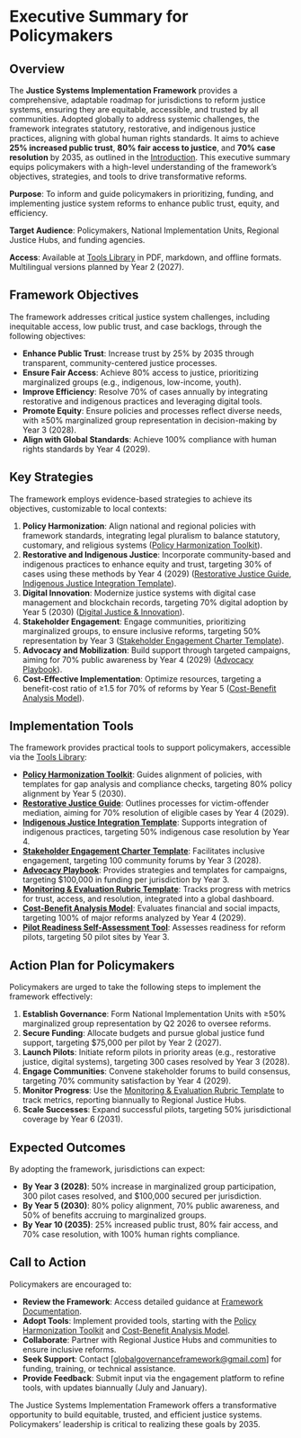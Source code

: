 # Executive Summary for Policymakers

## Overview
The **Justice Systems Implementation Framework** provides a comprehensive, adaptable roadmap for jurisdictions to reform justice systems, ensuring they are equitable, accessible, and trusted by all communities. Adopted globally to address systemic challenges, the framework integrates statutory, restorative, and indigenous justice practices, aligning with global human rights standards. It aims to achieve **25% increased public trust**, **80% fair access to justice**, and **70% case resolution** by 2035, as outlined in the [Introduction](/framework/docs/implementation/justice-systems#01-introduction). This executive summary equips policymakers with a high-level understanding of the framework’s objectives, strategies, and tools to drive transformative reforms.

**Purpose**: To inform and guide policymakers in prioritizing, funding, and implementing justice system reforms to enhance public trust, equity, and efficiency.

**Target Audience**: Policymakers, National Implementation Units, Regional Justice Hubs, and funding agencies.

**Access**: Available at [Tools Library](/framework/tools/justice-systems/executive-summary-policymakers-en.pdf) in PDF, markdown, and offline formats. Multilingual versions planned by Year 2 (2027).

## Framework Objectives
The framework addresses critical justice system challenges, including inequitable access, low public trust, and case backlogs, through the following objectives:

- **Enhance Public Trust**: Increase trust by 25% by 2035 through transparent, community-centered justice processes.
- **Ensure Fair Access**: Achieve 80% access to justice, prioritizing marginalized groups (e.g., indigenous, low-income, youth).
- **Improve Efficiency**: Resolve 70% of cases annually by integrating restorative and indigenous practices and leveraging digital tools.
- **Promote Equity**: Ensure policies and processes reflect diverse needs, with ≥50% marginalized group representation in decision-making by Year 3 (2028).
- **Align with Global Standards**: Achieve 100% compliance with human rights standards by Year 4 (2029).

## Key Strategies
The framework employs evidence-based strategies to achieve its objectives, customizable to local contexts:

1. **Policy Harmonization**: Align national and regional policies with framework standards, integrating legal pluralism to balance statutory, customary, and religious systems ([Policy Harmonization Toolkit](/framework/tools/justice-systems/policy-harmonization-toolkit-en.pdf)).
2. **Restorative and Indigenous Justice**: Incorporate community-based and indigenous practices to enhance equity and trust, targeting 30% of cases using these methods by Year 4 (2029) ([Restorative Justice Guide](/framework/tools/justice-systems/restorative-justice-guide-en.pdf), [Indigenous Justice Integration Template](/framework/tools/justice-systems/indigenous-justice-integration-template-en.pdf)).
3. **Digital Innovation**: Modernize justice systems with digital case management and blockchain records, targeting 70% digital adoption by Year 5 (2030) ([Digital Justice & Innovation](/framework/docs/implementation/justice-systems#05-digital-justice-innovation)).
4. **Stakeholder Engagement**: Engage communities, prioritizing marginalized groups, to ensure inclusive reforms, targeting 50% representation by Year 3 ([Stakeholder Engagement Charter Template](/framework/tools/justice-systems/stakeholder-engagement-charter-en.pdf)).
5. **Advocacy and Mobilization**: Build support through targeted campaigns, aiming for 70% public awareness by Year 4 (2029) ([Advocacy Playbook](/framework/tools/justice-systems/advocacy-playbook-en.pdf)).
6. **Cost-Effective Implementation**: Optimize resources, targeting a benefit-cost ratio of ≥1.5 for 70% of reforms by Year 5 ([Cost-Benefit Analysis Model](/framework/tools/justice-systems/cost-benefit-analysis-model-en.pdf)).

## Implementation Tools
The framework provides practical tools to support policymakers, accessible via the [Tools Library](/framework/tools/justice-systems):

- **[Policy Harmonization Toolkit](/framework/tools/justice-systems/policy-harmonization-toolkit-en.pdf)**: Guides alignment of policies, with templates for gap analysis and compliance checks, targeting 80% policy alignment by Year 5 (2030).
- **[Restorative Justice Guide](/framework/tools/justice-systems/restorative-justice-guide-en.pdf)**: Outlines processes for victim-offender mediation, aiming for 70% resolution of eligible cases by Year 4 (2029).
- **[Indigenous Justice Integration Template](/framework/tools/justice-systems/indigenous-justice-integration-template-en.pdf)**: Supports integration of indigenous practices, targeting 50% indigenous case resolution by Year 4.
- **[Stakeholder Engagement Charter Template](/framework/tools/justice-systems/stakeholder-engagement-charter-en.pdf)**: Facilitates inclusive engagement, targeting 100 community forums by Year 3 (2028).
- **[Advocacy Playbook](/framework/tools/justice-systems/advocacy-playbook-en.pdf)**: Provides strategies and templates for campaigns, targeting $100,000 in funding per jurisdiction by Year 3.
- **[Monitoring & Evaluation Rubric Template](/framework/tools/justice-systems/monitoring-evaluation-rubric-en.pdf)**: Tracks progress with metrics for trust, access, and resolution, integrated into a global dashboard.
- **[Cost-Benefit Analysis Model](/framework/tools/justice-systems/cost-benefit-analysis-model-en.pdf)**: Evaluates financial and social impacts, targeting 100% of major reforms analyzed by Year 4 (2029).
- **[Pilot Readiness Self-Assessment Tool](/framework/tools/justice-systems/pilot-readiness-self-assessment-tool-en.pdf)**: Assesses readiness for reform pilots, targeting 50 pilot sites by Year 3.

## Action Plan for Policymakers
Policymakers are urged to take the following steps to implement the framework effectively:

1. **Establish Governance**: Form National Implementation Units with ≥50% marginalized group representation by Q2 2026 to oversee reforms.
2. **Secure Funding**: Allocate budgets and pursue global justice fund support, targeting $75,000 per pilot by Year 2 (2027).
3. **Launch Pilots**: Initiate reform pilots in priority areas (e.g., restorative justice, digital systems), targeting 300 cases resolved by Year 3 (2028).
4. **Engage Communities**: Convene stakeholder forums to build consensus, targeting 70% community satisfaction by Year 4 (2029).
5. **Monitor Progress**: Use the [Monitoring & Evaluation Rubric Template](/framework/tools/justice-systems/monitoring-evaluation-rubric-en.pdf) to track metrics, reporting biannually to Regional Justice Hubs.
6. **Scale Successes**: Expand successful pilots, targeting 50% jurisdictional coverage by Year 6 (2031).

## Expected Outcomes
By adopting the framework, jurisdictions can expect:

- **By Year 3 (2028)**: 50% increase in marginalized group participation, 300 pilot cases resolved, and $100,000 secured per jurisdiction.
- **By Year 5 (2030)**: 80% policy alignment, 70% public awareness, and 50% of benefits accruing to marginalized groups.
- **By Year 10 (2035)**: 25% increased public trust, 80% fair access, and 70% case resolution, with 100% human rights compliance.

## Call to Action
Policymakers are encouraged to:

- **Review the Framework**: Access detailed guidance at [Framework Documentation](/framework/docs/implementation/justice-systems).
- **Adopt Tools**: Implement provided tools, starting with the [Policy Harmonization Toolkit](/framework/tools/justice-systems/policy-harmonization-toolkit-en.pdf) and [Cost-Benefit Analysis Model](/framework/tools/justice-systems/cost-benefit-analysis-model-en.pdf).
- **Collaborate**: Partner with Regional Justice Hubs and communities to ensure inclusive reforms.
- **Seek Support**: Contact [globalgovernanceframework@gmail.com] for funding, training, or technical assistance.
- **Provide Feedback**: Submit input via the engagement platform to refine tools, with updates biannually (July and January).

The Justice Systems Implementation Framework offers a transformative opportunity to build equitable, trusted, and efficient justice systems. Policymakers’ leadership is critical to realizing these goals by 2035.